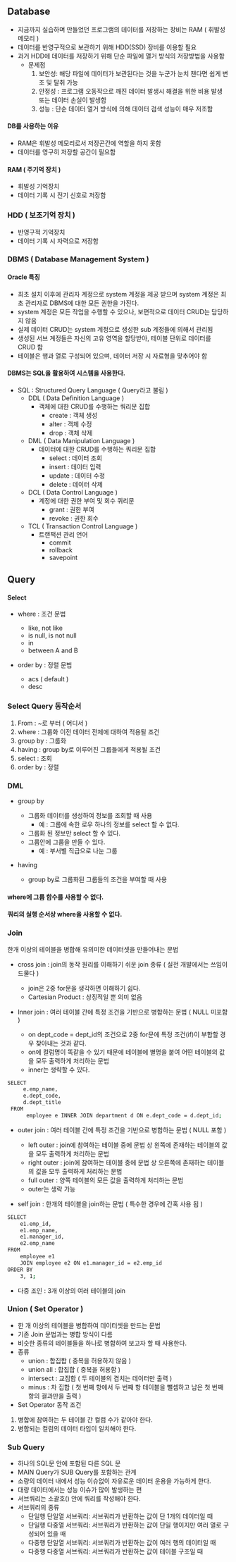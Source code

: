 ## Database
- 지금까지 실습하며 만들었던 프로그램의 데이터를 저장하는 장비는 RAM ( 휘발성 메모리 )
- 데이터를 반영구적으로 보관하기 위해 HDD(SSD) 장비를 이용할 필요
- 과거 HDD에 데이터를 저장하기 위해 단순 파일에 열거 방식의 저장방법을 사용함
    - 문제점
        1. 보안성: 해당 파일에 데이터가 보관된다는 것을 누군가 눈치 챈다면 쉽게 변조 및 탈취 가능
        2. 안정성 : 프로그램 오동작으로 깨진 데이터 발생시 해결을 위한 비용 발생 또는 데이터 손실이 발생함
        3. 성능 : 단순 데이터 열거 방식에 의해 데이터 검색 성능이 매우 저조함

#### DB를 사용하는 이유
- RAM은 휘발성 메모리로서 저장곤간에 역할을 하지 못함
- 데이터를 영구히 저장할 공간이 필요함

#### RAM ( 주기억 장치 )
- 휘발성 기억장치
- 데이터 기록 시 전기 신호로 저장함

### HDD ( 보조기억 장치 )
- 반영구적 기억장치
- 데이터 기록 시 자력으로 저장함

### DBMS ( Database Management System )

#### Oracle 특징
- 최초 설치 이후에 관리자 계정으로 system 계정을 제공 받으며 system 계정은 최초 관리자로 DBMS에 대한 모든 권한을 가진다.
- system 계정은 모든 작업을 수행할 수 있으나, 보편적으로 데이터 CRUD는 담당하지 않음
- 실제 데이터 CRUD는 system 계정으로 생성한 sub 계정들에 의해서 관리됨
- 생성된 서브 계정들은 자신의 고유 영역을 할당받아, 테이블 단위로 데이터를 CRUD 함
- 테이블은 행과 열로 구성되어 있으며, 데이터 저장 시 자료형을 맞추어야 함

#### DBMS는 SQL을 활용하여 시스템을 사용한다.
- SQL : Structured Query Language ( Query라고 불림 )
  - DDL ( Data Definition Language )
    - 객체에 대한 CRUD를 수행하는 쿼리문 집합
      - create : 객체 생성
      - alter : 객체 수정
      - drop : 객체 삭제
  - DML ( Data Manipulation Language )
    - 데이터에 대한 CRUD를 수행하는 쿼리문 집합
      - select : 데이터 조회
      - insert : 데이터 입력
      - update : 데이터 수정
      - delete : 데이터 삭제
  - DCL ( Data Control Language )
    - 계정에 대한 권한 부여 및 회수 쿼리문
      - grant : 권한 부여
      - revoke : 권한 회수
  - TCL ( Transaction Control Language )
    - 트랜잭션 관리 언어
      - commit
      - rollback
      - savepoint

## Query
#### Select
- where : 조건 문법
  - like, not like
  - is null, is not null
  - in
  - between A and B

- order by : 정렬 문법
  - acs ( default )
  - desc

### Select Query 동작순서
1. From : ~로 부터 ( 어디서 )
2. where : 그룹화 이전 데이터 전체에 대하여 적용될 조건
3. group by : 그룹화
4. having : group by로 이루어진 그룹들에게 적용될 조건
5. select : 조회
6. order by : 정렬

### DML
- group by
  - 그룹화 데이터를 생성하여 정보를 조회할 때 사용
    - 예 : 그룹에 속한 로우 하나의 정보를 select 할 수 없다.
  - 그룹화 된 정보만 select 할 수 있다.
  - 그룹안에 그룹을 만들 수 있다.
    - 예 : 부서별 직급으로 나눈 그룹

- having
  - group by로 그룹화된 그룹들의 조건을 부여할 때 사용

#### where에 그룹 함수를 사용할 수 없다.
#### 쿼리의 실행 순서상 where을 사용할 수 없다.

### Join
한개 이상의 테이블을 병합해 유의미한 데이터셋을 만들어내는 문법
- cross join : join의 동작 원리를 이해하기 쉬운 join 종류 ( 실전 개발에서는 쓰임이 드물다 )
  - join은 2중 for문을 생각하면 이해하기 쉽다.
  - Cartesian Product : 상징적일 뿐 의미 없음


- Inner join : 여러 테이블 간에 특정 조건을 기반으로 병합하는 문법 ( NULL 미포함 )
  - on dept_code = dept_id의 조건으로 2중 for문에 특정 조건(if)이 부합할 경우 찾아내는 것과 같다.
  - on에 컬럼명이 똑같을 수 있기 때문에 테이블에 별명을 붙여 어떤 테이블의 값을   모두 출력하게 처리하는 문법
  - inner는 생략할 수 있다.
``` bash
SELECT 
     e.emp_name,
     e.dept_code,
     d.dept_title
 FROM 
      employee e INNER JOIN department d ON e.dept_code = d.dept_id;
```
- outer join : 여러 테이블 간에 특정 조건을 기반으로 병합하는 문법 ( NULL 포함 )
  - left outer : join에 참여하는 테이블 중에 문법 상 왼쪽에 존재하는 테이블의 값을 모두 출력하게 처리하는 문법
  - right outer : join에 참여하는 테이블 중에 문법 상 오른쪽에 존재하는 테이블의 값을 모두 출력하게 처리하는 문법
  - full outer : 양쪽 테이블의 모든 값을 출력하게 처리하는 문법
  - outer는 생략 가능


- self join : 한개의 테이블을 join하는 문법 ( 특수한 경우에 간혹 사용 됨 )
``` bash
SELECT 
    e1.emp_id,
    e1.emp_name,
    e1.manager_id,
    e2.emp_name
FROM 
    employee e1 
    JOIN employee e2 ON e1.manager_id = e2.emp_id
ORDER BY
    3, 1;
```

- 다중 조인 : 3개 이상의 여러 테이블의 join

### Union ( Set Operator )
- 한 개 이상의 테이블을 병합하여 데이터셋을 만드는 문법
- 기존 Join 문법과는 병합 방식이 다름
- 비슷한 종류의 테이블들을 하나로 병합하여 보고자 할 때 사용한다.
- 종류
  - union : 합집합 ( 중복을 허용하지 않음 )
  - union all : 합집합 ( 중복을 허용함 )
  - intersect : 교집합 ( 두 테이블의 겹치는 데이터만 출력 )
  - minus : 차 집합 ( 첫 번째 항에서 두 번째 항 테이블을 뺄셈하고 남은 첫 번째 항의 결과만을 출력 )
- Set Operator 동작 조건
1. 병합에 참여하는 두 테이블 간 컬럼 수가 같아야 한다.
2. 병합되는 컬럼의 데이터 타입이 일치해야 한다.

### Sub Query
- 하나의 SQL문 안에 포함된 다른 SQL 문
- MAIN Query가 SUB Query를 포함하는 관계
- 소량의 데이터 내에서 성능 이슈없이 자유로운 데이터 운용을 가능하게 한다.
- 대량 데이터에서는 성능 이슈가 많이 발생하는 편
- 서브쿼리는 소괄호() 안에 쿼리를 작성해야 한다.
- 서브쿼리의 종류
  - 단일행 단일열 서브쿼리: 서브쿼리가 반환하는 값이 단 1개의 데이터일 때
  - 단일행 다중열 서브쿼리: 서브쿼리가 반환하는 값이 단일 행이지만 여러 열로 구성되어 있을 때
  - 다중행 단일열 서브쿼리: 서브쿼리가 반환하는 값이 여러 행의 데이터일 때
  - 다중행 다중열 서브쿼리: 서브쿼리가 반환하는 값이 테이블 구조일 때
